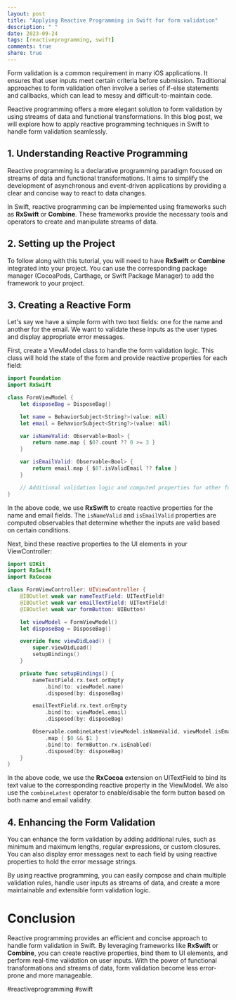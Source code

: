 ```yaml
---
layout: post
title: "Applying Reactive Programming in Swift for form validation"
description: " "
date: 2023-09-24
tags: [reactiveprogramming, swift]
comments: true
share: true
---
```


Form validation is a common requirement in many iOS applications. It ensures that user inputs meet certain criteria before submission. Traditional approaches to form validation often involve a series of if-else statements and callbacks, which can lead to messy and difficult-to-maintain code.

Reactive programming offers a more elegant solution to form validation by using streams of data and functional transformations. In this blog post, we will explore how to apply reactive programming techniques in Swift to handle form validation seamlessly.

## 1. Understanding Reactive Programming

Reactive programming is a declarative programming paradigm focused on streams of data and functional transformations. It aims to simplify the development of asynchronous and event-driven applications by providing a clear and concise way to react to data changes.

In Swift, reactive programming can be implemented using frameworks such as **RxSwift** or **Combine**. These frameworks provide the necessary tools and operators to create and manipulate streams of data.

## 2. Setting up the Project

To follow along with this tutorial, you will need to have **RxSwift** or **Combine** integrated into your project. You can use the corresponding package manager (CocoaPods, Carthage, or Swift Package Manager) to add the framework to your project.

## 3. Creating a Reactive Form

Let's say we have a simple form with two text fields: one for the name and another for the email. We want to validate these inputs as the user types and display appropriate error messages.

First, create a ViewModel class to handle the form validation logic. This class will hold the state of the form and provide reactive properties for each field:

```swift
import Foundation
import RxSwift

class FormViewModel {
    let disposeBag = DisposeBag()

    let name = BehaviorSubject<String?>(value: nil)
    let email = BehaviorSubject<String?>(value: nil)

    var isNameValid: Observable<Bool> {
        return name.map { $0?.count ?? 0 >= 3 }
    }

    var isEmailValid: Observable<Bool> {
        return email.map { $0?.isValidEmail ?? false }
    }

    // Additional validation logic and computed properties for other form fields
}
```

In the above code, we use **RxSwift** to create reactive properties for the name and email fields. The `isNameValid` and `isEmailValid` properties are computed observables that determine whether the inputs are valid based on certain conditions.

Next, bind these reactive properties to the UI elements in your ViewController:

```swift
import UIKit
import RxSwift
import RxCocoa

class FormViewController: UIViewController {
    @IBOutlet weak var nameTextField: UITextField!
    @IBOutlet weak var emailTextField: UITextField!
    @IBOutlet weak var formButton: UIButton!

    let viewModel = FormViewModel()
    let disposeBag = DisposeBag()

    override func viewDidLoad() {
        super.viewDidLoad()
        setupBindings()
    }

    private func setupBindings() {
        nameTextField.rx.text.orEmpty
            .bind(to: viewModel.name)
            .disposed(by: disposeBag)

        emailTextField.rx.text.orEmpty
            .bind(to: viewModel.email)
            .disposed(by: disposeBag)

        Observable.combineLatest(viewModel.isNameValid, viewModel.isEmailValid)
            .map { $0 && $1 }
            .bind(to: formButton.rx.isEnabled)
            .disposed(by: disposeBag)
    }
}
```

In the above code, we use the **RxCocoa** extension on UITextField to bind its text value to the corresponding reactive property in the ViewModel. We also use the `combineLatest` operator to enable/disable the form button based on both name and email validity.

## 4. Enhancing the Form Validation

You can enhance the form validation by adding additional rules, such as minimum and maximum lengths, regular expressions, or custom closures. You can also display error messages next to each field by using reactive properties to hold the error message strings.

By using reactive programming, you can easily compose and chain multiple validation rules, handle user inputs as streams of data, and create a more maintainable and extensible form validation logic.

# Conclusion

Reactive programming provides an efficient and concise approach to handle form validation in Swift. By leveraging frameworks like **RxSwift** or **Combine**, you can create reactive properties, bind them to UI elements, and perform real-time validation on user inputs. With the power of functional transformations and streams of data, form validation become less error-prone and more manageable.

#reactiveprogramming #swift